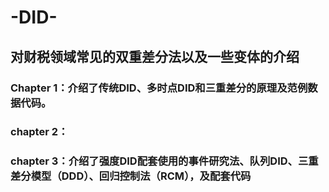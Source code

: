 # -DID-
## 对财税领域常见的双重差分法以及一些变体的介绍
### Chapter 1：介绍了传统DID、多时点DID和三重差分的原理及范例数据代码。
### chapter 2：
### chapter 3：介绍了强度DID配套使用的事件研究法、队列DID、三重差分模型（DDD）、回归控制法（RCM），及配套代码
